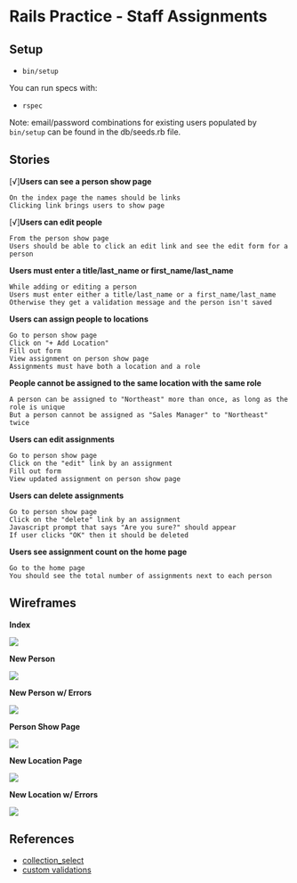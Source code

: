 # Rails Practice - Staff Assignments

## Setup

* `bin/setup`

You can run specs with:

* `rspec`

Note: email/password combinations for existing users populated by `bin/setup` can be found in the db/seeds.rb file.

## Stories

[√]**Users can see a person show page**

```
On the index page the names should be links
Clicking link brings users to show page
```

[√]**Users can edit people**

```
From the person show page
Users should be able to click an edit link and see the edit form for a person
```

**Users must enter a title/last_name or first_name/last_name**

```
While adding or editing a person
Users must enter either a title/last_name or a first_name/last_name
Otherwise they get a validation message and the person isn't saved
```

**Users can assign people to locations**

```
Go to person show page
Click on "+ Add Location"
Fill out form
View assignment on person show page
Assignments must have both a location and a role
```

**People cannot be assigned to the same location with the same role**

```
A person can be assigned to "Northeast" more than once, as long as the role is unique
But a person cannot be assigned as "Sales Manager" to "Northeast" twice
```

**Users can edit assignments**

```
Go to person show page
Click on the "edit" link by an assignment
Fill out form
View updated assignment on person show page
```

**Users can delete assignments**

```
Go to person show page
Click on the "delete" link by an assignment
Javascript prompt that says "Are you sure?" should appear
If user clicks "OK" then it should be deleted
```

**Users see assignment count on the home page**

```
Go to the home page
You should see the total number of assignments next to each person
```

## Wireframes

**Index**

<img src="project/images/01-index.png" />

**New Person**

<img src="project/images/02-new.png" />

**New Person w/ Errors**

<img src="project/images/03-new-with-errors.png" />

**Person Show Page**

<img src="project/images/04-show.png" />

**New Location Page**

<img src="project/images/05-new-location.png" />

**New Location w/ Errors**

<img src="project/images/06-new-location-with-errors.png" />

## References

* [collection_select](http://api.rubyonrails.org/classes/ActionView/Helpers/FormOptionsHelper.html#method-i-collection_select)
* [custom validations](http://guides.rubyonrails.org/active_record_validations.html#custom-methods)
